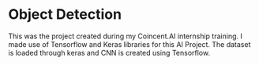 # Object Detection
This was the project created during my Coincent.AI internship training.
I made use of Tensorflow and Keras libraries for this AI Project.
The dataset is loaded through keras and CNN is created using Tensorflow.
